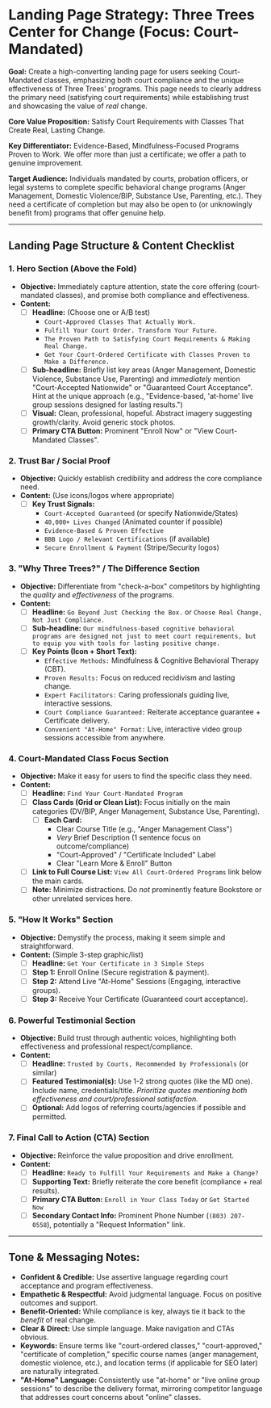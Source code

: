 # Landing Page Strategy: Three Trees Center for Change (Focus: Court-Mandated)

**Goal:** Create a high-converting landing page for users seeking Court-Mandated classes, emphasizing both court compliance and the unique effectiveness of Three Trees' programs. This page needs to clearly address the primary need (satisfying court requirements) while establishing trust and showcasing the value of *real* change.

**Core Value Proposition:** Satisfy Court Requirements with Classes That Create Real, Lasting Change.

**Key Differentiator:** Evidence-Based, Mindfulness-Focused Programs Proven to Work. We offer more than just a certificate; we offer a path to genuine improvement.

**Target Audience:** Individuals mandated by courts, probation officers, or legal systems to complete specific behavioral change programs (Anger Management, Domestic Violence/BIP, Substance Use, Parenting, etc.). They need a certificate of completion but may also be open to (or unknowingly benefit from) programs that offer genuine help.

---

## Landing Page Structure & Content Checklist

### 1. Hero Section (Above the Fold)

*   **Objective:** Immediately capture attention, state the core offering (court-mandated classes), and promise both compliance and effectiveness.
*   **Content:**
    *   [ ] **Headline:** (Choose one or A/B test)
        *   `Court-Approved Classes That Actually Work.`
        *   `Fulfill Your Court Order. Transform Your Future.`
        *   `The Proven Path to Satisfying Court Requirements & Making Real Change.`
        *   `Get Your Court-Ordered Certificate with Classes Proven to Make a Difference.`
    *   [ ] **Sub-headline:** Briefly list key areas (Anger Management, Domestic Violence, Substance Use, Parenting) and *immediately* mention "Court-Accepted Nationwide" or "Guaranteed Court Acceptance". Hint at the unique approach (e.g., "Evidence-based, 'at-home' live group sessions designed for lasting results.")
    *   [ ] **Visual:** Clean, professional, hopeful. Abstract imagery suggesting growth/clarity. Avoid generic stock photos.
    *   [ ] **Primary CTA Button:** Prominent "Enroll Now" or "View Court-Mandated Classes".

### 2. Trust Bar / Social Proof

*   **Objective:** Quickly establish credibility and address the core compliance need.
*   **Content:** (Use icons/logos where appropriate)
    *   [ ] **Key Trust Signals:**
        *   `Court-Accepted Guaranteed` (or specify Nationwide/States)
        *   `40,000+ Lives Changed` (Animated counter if possible)
        *   `Evidence-Based & Proven Effective`
        *   `BBB Logo / Relevant Certifications` (if available)
        *   `Secure Enrollment & Payment` (Stripe/Security logos)

### 3. "Why Three Trees?" / The Difference Section

*   **Objective:** Differentiate from "check-a-box" competitors by highlighting the *quality* and *effectiveness* of the programs.
*   **Content:**
    *   [ ] **Headline:** `Go Beyond Just Checking the Box.` or `Choose Real Change, Not Just Compliance.`
    *   [ ] **Sub-headline:** `Our mindfulness-based cognitive behavioral programs are designed not just to meet court requirements, but to equip you with tools for lasting positive change.`
    *   [ ] **Key Points (Icon + Short Text):**
        *   `Effective Methods:` Mindfulness & Cognitive Behavioral Therapy (CBT).
        *   `Proven Results:` Focus on reduced recidivism and lasting change.
        *   `Expert Facilitators:` Caring professionals guiding live, interactive sessions.
        *   `Court Compliance Guaranteed:` Reiterate acceptance guarantee + Certificate delivery.
        *   `Convenient "At-Home" Format:` Live, interactive video group sessions accessible from anywhere.

### 4. Court-Mandated Class Focus Section

*   **Objective:** Make it easy for users to find the specific class they need.
*   **Content:**
    *   [ ] **Headline:** `Find Your Court-Mandated Program`
    *   [ ] **Class Cards (Grid or Clean List):** Focus initially on the main categories (DV/BIP, Anger Management, Substance Use, Parenting).
        *   [ ] **Each Card:**
            *   Clear Course Title (e.g., "Anger Management Class")
            *   *Very* Brief Description (1 sentence focus on outcome/compliance)
            *   "Court-Approved" / "Certificate Included" Label
            *   Clear "Learn More & Enroll" Button
    *   [ ] **Link to Full Course List:** `View All Court-Ordered Programs` link below the main cards.
    *   [ ] **Note:** Minimize distractions. Do *not* prominently feature Bookstore or other unrelated services here.

### 5. "How It Works" Section

*   **Objective:** Demystify the process, making it seem simple and straightforward.
*   **Content:** (Simple 3-step graphic/list)
    *   [ ] **Headline:** `Get Your Certificate in 3 Simple Steps`
    *   [ ] **Step 1:** Enroll Online (Secure registration & payment).
    *   [ ] **Step 2:** Attend Live "At-Home" Sessions (Engaging, interactive groups).
    *   [ ] **Step 3:** Receive Your Certificate (Guaranteed court acceptance).

### 6. Powerful Testimonial Section

*   **Objective:** Build trust through authentic voices, highlighting both effectiveness and professional respect/compliance.
*   **Content:**
    *   [ ] **Headline:** `Trusted by Courts, Recommended by Professionals` (or similar)
    *   [ ] **Featured Testimonial(s):** Use 1-2 strong quotes (like the MD one). Include name, credentials/title. *Prioritize quotes mentioning both effectiveness and court/professional satisfaction.*
    *   [ ] **Optional:** Add logos of referring courts/agencies if possible and permitted.

### 7. Final Call to Action (CTA) Section

*   **Objective:** Reinforce the value proposition and drive enrollment.
*   **Content:**
    *   [ ] **Headline:** `Ready to Fulfill Your Requirements and Make a Change?`
    *   [ ] **Supporting Text:** Briefly reiterate the core benefit (compliance + real results).
    *   [ ] **Primary CTA Button:** `Enroll in Your Class Today` or `Get Started Now`
    *   [ ] **Secondary Contact Info:** Prominent Phone Number (`(803) 207-0558`), potentially a "Request Information" link.

---

## Tone & Messaging Notes:

*   **Confident & Credible:** Use assertive language regarding court acceptance and program effectiveness.
*   **Empathetic & Respectful:** Avoid judgmental language. Focus on positive outcomes and support.
*   **Benefit-Oriented:** While compliance is key, always tie it back to the *benefit* of real change.
*   **Clear & Direct:** Use simple language. Make navigation and CTAs obvious.
*   **Keywords:** Ensure terms like "court-ordered classes," "court-approved," "certificate of completion," specific course names (anger management, domestic violence, etc.), and location terms (if applicable for SEO later) are naturally integrated.
*   **"At-Home" Language:** Consistently use "at-home" or "live online group sessions" to describe the delivery format, mirroring competitor language that addresses court concerns about "online" classes. 
